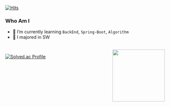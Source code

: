 
[![Hits](https://hits.seeyoufarm.com/api/count/incr/badge.svg?url=https%3A%2F%2Fgithub.com%2Fhaesoo9410&count_bg=%23EB8B10&title_bg=%23684327&icon=&icon_color=%23E7E7E7&title=VISIT&edge_flat=false)](https://github.com/kakjzi)
<!-- [![Instagram Badge](https://img.shields.io/badge/Instagram-9c38d1?style=flat&logo=Instagram&logoColor=white)](https://www.instagram.com/xuzzang_) -->

 
### Who Am I

- 🌱 I’m currently learning `BackEnd`, `Spring-Boot`, `Algorithm`
- 🥇 I majored in SW

<br>

<img align='right' src="https://github-readme-stats.vercel.app/api?username=kakjzi" height="165">



[![Solved.ac Profile](http://mazassumnida.wtf/api/v2/generate_badge?boj=wldn1728)](https://solved.ac/wldn1728/)
